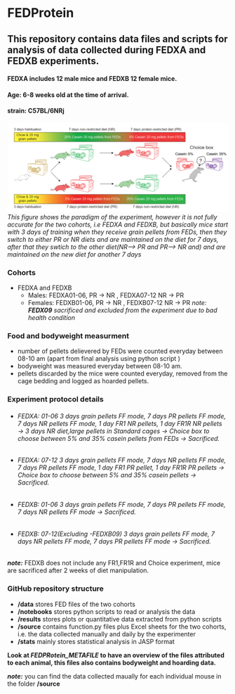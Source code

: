 # FEDProtein
 

## This repository contains data files and scripts for analysis of data collected during FEDXA and FEDXB experiments.

#### FEDXA includes 12 male mice and FEDXB 12 female mice.
#### Age: 6-8 weeks old at the time of arrival.
#### strain: C57BL/6NRj

![paradigm](https://github.com/Htbibalan/FEDProtein/blob/BNA/source/paradigm.png)
*This figure shows the paradigm of the experiment, however it is not fully accurate for the two cohorts, i.e FEDXA and FEDXB, but basically mice start with 3 days of training when they receive grain pellets from FEDs, then they switch to either PR or NR diets and are maintained on the diet for 7 days, after that they swtich to the other diet(NR--> PR and PR--> NR and) and are maintained on the new diet for another 7 days*


### Cohorts
* FEDXA and FEDXB
    * Males: FEDXA01-06, PR &#8594; NR ,  FEDXA07-12 NR &#8594; PR
    * Females: FEDXB01-06, PR &#8594; NR , FEDXB07-12 NR &#8594; PR  *note: ***FEDX09*** sacrificed and excluded from the experiment due to bad health condition*

### Food and bodyweight measurment
* number of pellets delievered by FEDs were counted everyday between 08-10 am (apart from final analysis using python script )
* bodyweight was measured everyday between 08-10 am.
* pellets discarded by the mice were counted everyday, removed from the cage bedding and logged as hoarded pellets.

### Experiment protocol details
* ###### FEDXA: 01-06 3 days grain pellets FF mode, 7 days PR pellets FF mode, 7 days NR pellets FF mode, 1 day FR1 NR pellets, 1 day FR1R NR pellets &#8594; 3 days NR diet,large pellets in Standard cages &#8594; Choice box to choose between 5% and 35% casein pellets from FEDs &#8594;  Sacrificed.

* ###### FEDXA: 07-12 3 days grain pellets FF mode, 7 days NR pellets FF mode, 7 days PR pellets FF mode, 1 day FR1 PR pellet, 1 day FR1R PR pellets &#8594; Choice box to choose between 5% and 35% casein pellets &#8594; Sacrificed.

* ###### FEDXB: 01-06 3 days grain pellets FF mode, 7 days PR pellets FF mode, 7 days NR pellets FF mode &#8594; Sacrificed.

* ###### FEDXB: 07-12(Excluding -FEDXB09) 3 days grain pellets FF mode, 7 days NR pellets FF mode, 7 days PR pellets FF mode &#8594; Sacrificed.

***note:*** FEDXB does not include any FR1,FR1R and Choice experiment, mice are sacrificed after 2 weeks of diet manipulation. 


### GitHub repository structure

* **/data** stores FED files of the two cohorts
* **/notebooks** stores python scripts to read or analysis the data
* **/results** stores plots or quantitative data extracted from python scripts
* **/source** contains function.py files plus Excel sheets for the two cohorts, i.e. the data collected manually and daily by the experimenter
* **/stats** mainly stores statistical analysis in JASP format

**Look at ***FEDPRotein_METAFILE*** to have an overview of the files attributed to each animal, this files also contains bodyweight and hoarding data.** 

***note:*** you can find the data collected maually for each individual mouse in the folder **/source** 



